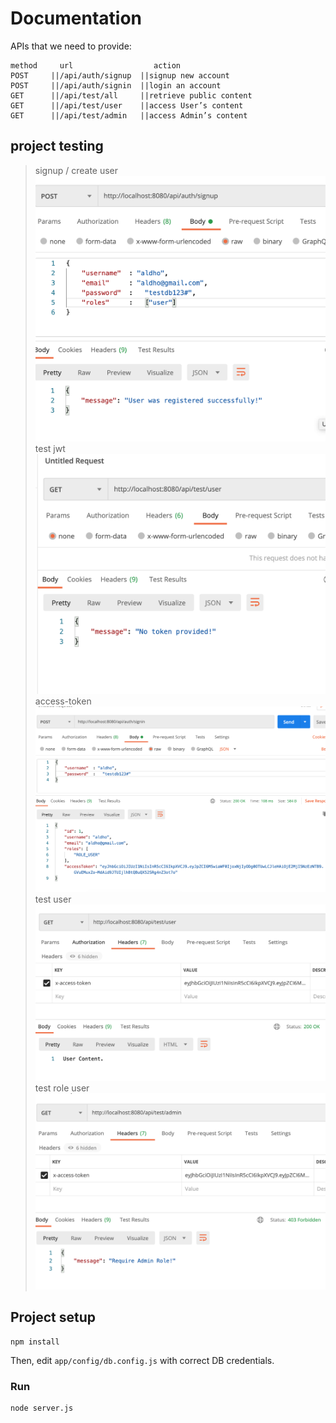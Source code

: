 # Documentation
 APIs that we need to provide:
```
method     url                  action
POST	 ||/api/auth/signup	 ||signup new account
POST	 ||/api/auth/signin	 ||login an account
GET	     ||/api/test/all	 ||retrieve public content
GET	     ||/api/test/user	 ||access User’s content
GET	     ||/api/test/admin	 ||access Admin’s content
```

## project testing
>signup / create  user
![1.signup](image/1.signup.png)
>test jwt
![2.test-jwt](image/2.test-jwt.png)
>access-token  
![3.access-token](image/3.access-token.png)
>test user 
![4.test:user](image/4.test:user.png)
>test role user
![5.test:roleuser](image/5.test:roleuser.png)

## Project setup
```
npm install
```

Then, edit `app/config/db.config.js` with correct DB credentials.

### Run
```
node server.js
```
